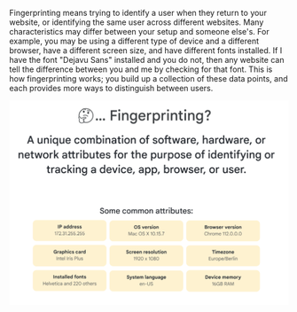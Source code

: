 Fingerprinting means trying to identify a user when they return to your website, or identifying the same user across different websites. Many characteristics may differ between your setup and someone else's. For example, you may be using a different type of device and a different browser, have a different screen size, and have different fonts installed. If I have the font "Dejavu Sans" installed and you do not, then any website can tell the difference between you and me by checking for that font. This is how fingerprinting works; you build up a collection of these data points, and each provides more ways to distinguish between users.

<img width="560" alt="What is Fingerprinting" src="images/tracking-protection/fingerprinting-definition.png">
